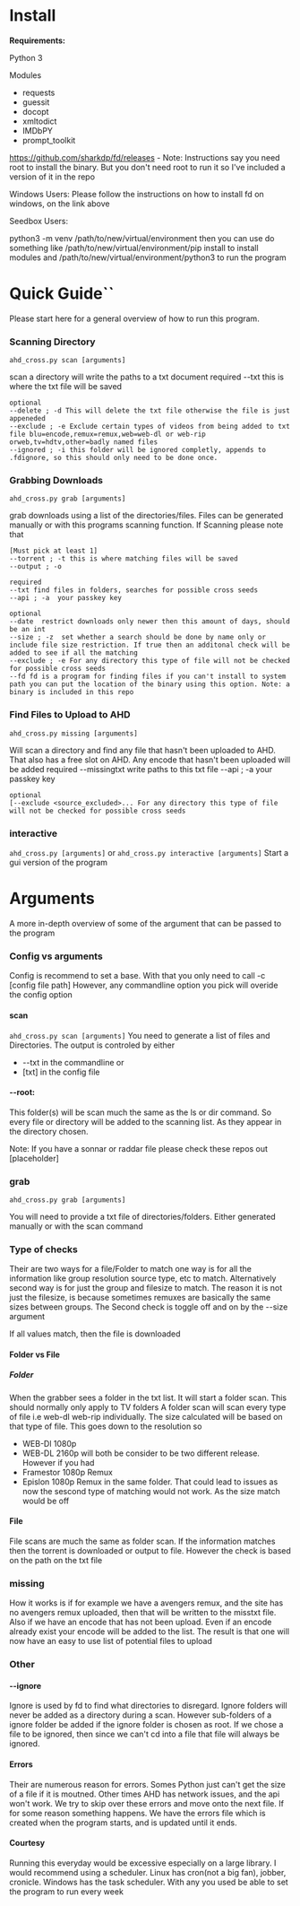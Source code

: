 # Install
**Requirements:**

Python 3

Modules
- requests
- guessit
- docopt
- xmltodict
- IMDbPY
- prompt_toolkit

https://github.com/sharkdp/fd/releases - Note: Instructions say you need root to install the binary. But you don't need root to run it so I've included a version of it in the repo

Windows Users: Please follow the instructions on how to install fd on windows, on the link above

Seedbox Users:

python3 -m venv /path/to/new/virtual/environment then you can use do something like 
/path/to/new/virtual/environment/pip install to install modules and
/path/to/new/virtual/environment/python3 to run the program

# Quick Guide``
Please start here for a general overview of how to run this program. 
### Scanning Directory

`ahd_cross.py scan [arguments]` 

scan a directory will write the paths to a txt document
    required
    --txt this is where the txt file will be saved
    
    optional
    --delete ; -d This will delete the txt file otherwise the file is just appeneded
    --exclude ; -e Exclude certain types of videos from being added to txt file blu=encode,remux=remux,web=web-dl or web-rip orweb,tv=hdtv,other=badly named files
    --ignored ; -i this folder will be ignored completly, appends to .fdignore, so this should only need to be done once. 

### Grabbing Downloads
`ahd_cross.py grab [arguments]` 

grab downloads using a list of the directories/files. Files can be generated manually or with this programs scanning function. If Scanning please note that 

    
    [Must pick at least 1]
    --torrent ; -t this is where matching files will be saved
    --output ; -o
    
    required
    --txt find files in folders, searches for possible cross seeds
    --api ; -a  your passkey key

    optional
    --date  restrict downloads only newer then this amount of days, should be an int
    --size ; -z  set whether a search should be done by name only or include file size restriction. If true then an additonal check will be added to see if all the matching
    --exclude ; -e For any directory this type of file will not be checked for possible cross seeds
    --fd fd is a program for finding files if you can't install to system path you can put the location of the binary using this option. Note: a binary is included in this repo

### Find Files to Upload to AHD
`ahd_cross.py missing [arguments]`

Will scan a directory and find any file that hasn't been uploaded to AHD. That also has a free slot on AHD. Any encode that hasn't been uploaded will be added 
    required
    --missingtxt write paths to this txt file
    --api ; -a  your passkey key

    optional
    [--exclude <source_excluded>... For any directory this type of file will not be checked for possible cross seeds

### interactive
`ahd_cross.py [arguments]` or `ahd_cross.py interactive [arguments]` 
Start a gui version of the program






















# Arguments 
A more in-depth overview of some of the argument that can be passed to the program

### Config vs arguments
Config is recommend to set a base. With that you only need to call -c [config file path]
However, any commandline option you pick will overide the config option


#### scan
`ahd_cross.py scan [arguments]` 
You need to generate a list of files and Directories. The output is controled by either 
* --txt in the commandline or
* [txt] in the config file

#### --root:
This  folder(s) will be scan much the same as the ls or dir command. So every file or directory will be added to the scanning list. As they appear in the directory chosen. 

Note: If you have a sonnar or raddar file please check these repos out [placeholder]

### grab
`ahd_cross.py grab [arguments]` 

You will need to provide a txt file of directories/folders. Either generated manually or with the scan command
### Type of checks

Their are two ways for a file/Folder to match one way is for all the information like group resolution source type, etc to match. 
Alternatively second way is for just the group and filesize to match. The reason it is not just the filesize, is because sometimes remuxes are basically the same sizes between groups. The Second check is toggle off and on by the --size argument

If all values match, then the file is downloaded

#### Folder vs File
##### Folder
When the grabber sees a folder in the txt list. It will start a folder scan.
This should normally only apply to TV folders
A folder scan will scan every type of file i.e web-dl web-rip individually. The size calculated will be based on that type of file. This goes down to the resolution so 
* WEB-Dl 1080p
* WEB-DL 2160p 
will both be consider to be two different release. However if you had 
* Framestor 1080p Remux
* Epislon 1080p Remux in the same folder. 
That could lead to issues as now the sescond type of matching would not work. As the size match would be off

#### File
File scans are much the same as folder scan. If the information matches then the torrent is downloaded or output to file. However the check is based on the path on the txt file


### missing

How it works is if for example we have a avengers remux, and the site has no avengers remux uploaded, then that will be written to the misstxt file.
Also if we have an encode that has not been upload. Even if an encode already exist your encode will be added to the list.
The result is that one will now have an easy to use list of potential files to upload

### Other
#### --ignore
Ignore is used by fd to find what directories to disregard.
Ignore folders will never be added as a directory during a scan. However sub-folders of a ignore folder be added if the ignore folder is chosen as root. 
If we chose a file to be ignored, then since we can't cd into a file that file will always be ignored. 


#### Errors
Their are numerous reason for errors. Somes Python just can't get the size of a file if it is moutned. Other times AHD has network issues, and the api won't work. We try to skip over these errors and move onto the next file. If for some reason something happens. We have the errors file which is created when the program starts, and is updated until it ends.

#### Courtesy
Running this everyday would be excessive especially on a large library. I would recommend using a scheduler. Linux has cron(not a big fan), jobber, cronicle. 
Windows has the task scheduler. With any you used be able to set the program to run every week



   
    
    
    
    
    
    
 
    
    
    
    


